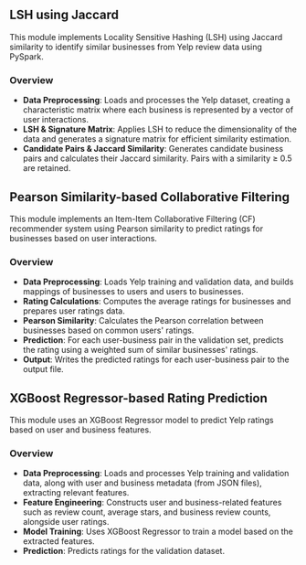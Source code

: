 ## LSH using Jaccard

This module implements Locality Sensitive Hashing (LSH) using Jaccard similarity to identify similar businesses from Yelp review data using PySpark.

### Overview

- **Data Preprocessing**: Loads and processes the Yelp dataset, creating a characteristic matrix where each business is represented by a vector of user interactions.
- **LSH & Signature Matrix**: Applies LSH to reduce the dimensionality of the data and generates a signature matrix for efficient similarity estimation.
- **Candidate Pairs & Jaccard Similarity**: Generates candidate business pairs and calculates their Jaccard similarity. Pairs with a similarity ≥ 0.5 are retained.

## Pearson Similarity-based Collaborative Filtering

This module implements an Item-Item Collaborative Filtering (CF) recommender system using Pearson similarity to predict ratings for businesses based on user interactions.

### Overview

- **Data Preprocessing**: Loads Yelp training and validation data, and builds mappings of businesses to users and users to businesses.
- **Rating Calculations**: Computes the average ratings for businesses and prepares user ratings data.
- **Pearson Similarity**: Calculates the Pearson correlation between businesses based on common users' ratings.
- **Prediction**: For each user-business pair in the validation set, predicts the rating using a weighted sum of similar businesses' ratings.
- **Output**: Writes the predicted ratings for each user-business pair to the output file.

## XGBoost Regressor-based Rating Prediction

This module uses an XGBoost Regressor model to predict Yelp ratings based on user and business features.

### Overview

- **Data Preprocessing**: Loads and processes Yelp training and validation data, along with user and business metadata (from JSON files), extracting relevant features.
- **Feature Engineering**: Constructs user and business-related features such as review count, average stars, and business review counts, alongside user ratings.
- **Model Training**: Uses XGBoost Regressor to train a model based on the extracted features.
- **Prediction**: Predicts ratings for the validation dataset.
